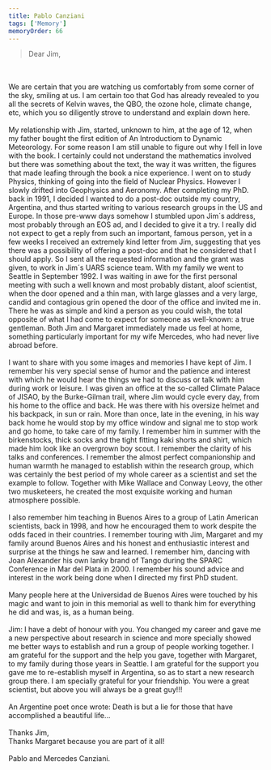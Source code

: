 ```yaml
---
title: Pablo Canziani
tags: ['Memory']
memoryOrder: 66
---
```

> Dear Jim, <br /><br />We are certain that you are watching us comfortably from some corner of the sky, smiling at us. I am certain too that God has already revealed to you all the secrets of Kelvin waves, the QBO, the ozone hole, climate change, etc, which you so diligently strove to understand and explain down here.<br /><br />My relationship with Jim, started, unknown to him, at the age of 12, when my father bought the first edition of An Introductiom to Dynamic Meteorology. For some reason I am still unable to figure out why I fell in love with the book. I certainly could not understand the mathematics involved but there was something about the text, the way it was written, the figures that made leafing through the book a nice experience. I went on to study Physics, thinking of going into the field of Nuclear Physics. However I slowly drifted into Geophysics and Aeronomy.  After completing my PhD. back in 1991, I decided I wanted to do a post-doc outside my country, Argentina, and thus started writing to various research groups in the US and Europe. In those pre-www days somehow I stumbled upon Jim&#180;s address, most probably through an EOS ad, and I decided to give it a try. I really did not expect to get a reply from such an important, famous person, yet in a few weeks I received an extremely kind letter from Jim, suggesting that yes there was a possibility of offering a post-doc and that he considered that I should apply. So I sent all the requested information and the grant was given, to work in Jim&#180;s UARS science team. With my family we went to Seattle in September 1992. I was waiting in awe for the first personal meeting with such a well known and most probably distant, aloof scientist, when the door opened and a thin man, with large glasses and a very large, candid and contagious grin opened the door of the office and invited me in. There he was as simple and kind a person as you could wish, the total opposite of what I had come to expect for someone as well-known: a true gentleman. Both Jim and Margaret immediately made us feel at home, something particularly important for my wife Mercedes, who had never live abroad before. <br /><br />I want to share with you some images and memories I have kept of Jim. I remember his very special sense of humor and the patience and interest with which he would hear the things we had to discuss or talk with him during work or leisure. I was given an office at the so-called Climate Palace of JISAO, by the Burke-Gilman trail, where Jim would cycle every day, from his home to the office and back. He was there with his oversize helmet and his backpack, in sun or rain. More than once, late in the evening, in his way back home he would stop by my office window and signal me to stop work and go home, to take care of my family.  I remember him in summer with the birkenstocks, thick socks and the tight fitting kaki shorts and shirt, which made him look like an overgrown boy scout. I remember the clarity of his talks and conferences. I remember the almost perfect companionship and human warmth he managed to establish within the research group, which was certainly the best period of my whole career as a scientist and set the example to follow. Together with Mike Wallace and Conway Leovy, the other two musketeers, he created the most exquisite working and human atmosphere possible.<br /><br />I also remember him teaching in Buenos Aires to a group of Latin American scientists, back in 1998, and how he encouraged them to work despite the odds faced in their countries. I remember touring with Jim, Margaret and my family around Buenos Aires and his honest and enthusiastic interest and surprise at the things he saw and learned. I remember him, dancing with Joan Alexander his own lanky brand of Tango during the SPARC Conference in Mar del Plata in 2000. I remember his sound advice and interest in the work being done when I directed my first PhD student.<br /><br />Many people here at the Universidad de Buenos Aires were touched by his magic and want to join in this memorial as well to thank him for everything he did and was, is, as a human being.<br /><br />Jim: I have a debt of honour with you. You changed my career and gave me a new perspective about research in science and more specially showed me better ways to establish and run a group of people working together. I am grateful for the support and the help you gave, together with Margaret, to my family during those years in Seattle. I am grateful for the support you gave me to re-establish myself in Argentina, so as to start a new research group there. I am specially grateful for your friendship. You were a great scientist, but above you will always be a great guy!!!<br /><br />An Argentine poet once wrote: Death is but a lie for those that have accomplished a beautiful life...<br /><br />Thanks Jim, <br />Thanks Margaret because you are part of it all!<br /><br />Pablo and Mercedes Canziani.<br />